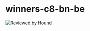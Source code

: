 # winners-c8-bn-be

[![Reviewed by Hound](https://img.shields.io/badge/Reviewed_by-Hound-8E64B0.svg)](https://houndci.com)
